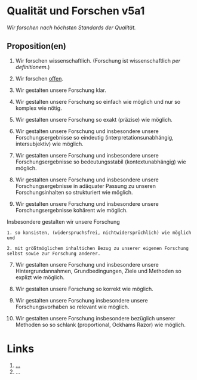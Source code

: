 <!---
   NAME - The NAME of this project is:
ethos

  FILE - The FILENAME of the current file is:
/v5a1.md

  CREATION - This project was CREATED on:
2017-01-28-16:15:00 UTC

  MODIFICATION - This project was last MODIFIED on:
2017-01-28-16:15:00 UTC

  VERSION - The current VERSION of this project is:
<git-commit-hash>-2017-01-28-16:15:00 UTC

  CREATOR(S) - This project was CREATED by:
Michael Czechowski, Martin Maga

  CONTACT - You can CONTACT the creator(s) or developer(s) of this project at:
E-Mail: mail@martinmaga.de

  COPYRIGHT - The COPYRIGHT holder of this project is:
COPYRIGHT (c) 2016 Martin Maga

  LICENSE - This project is LICENSED under the following license:
Martin Maga 2016 CC BY-SA 4.0 https://creativecommons.org

  SUBFILE – This is a SUBFILE! For more INFORMATION on this project go to:
/README.md
--->

# Qualität und Forschen v5a1
*Wir forschen nach höchsten Standards der Qualität.*

## Proposition(en)
1. Wir forschen wissenschaftlich. (Forschung ist wissenschaftlich *per definitionem*.)

2. Wir forschen [offen](../contents/values/v4_openness.md).

3. Wir gestalten unsere Forschung klar.

  1. Wir gestalten unsere Forschung so einfach wie möglich und nur so komplex wie nötig.

  2. Wir gestalten unsere Forschung so exakt (präzise) wie möglich.

  3. Wir gestalten unsere Forschung und insbesondere unsere Forschungsergebnisse so eindeutig (interpretationsunabhängig, intersubjektiv) wie möglich.

  4. Wir gestalten unsere Forschung und insbesondere unsere Forschungsergebnisse so bedeutungsstabil (kontextunabhängig) wie möglich.

  5. Wir gestalten unsere Forschung und insbesondere unsere Forschungsergebnisse in adäquater Passung zu unseren Forschungsinhalten so strukturiert wie möglich.

  6. Wir gestalten unsere Forschung und insbesondere unsere Forschungsergebnisse kohärent wie möglich.

Insbesondere gestalten wir unsere Forschung

    1. so konsisten, (widerspruchsfrei, nichtwidersprüchlich) wie möglich und

    2. mit größtmöglichem inhaltichen Bezug zu unserer eigenen Forschung selbst sowie zur Forschung anderer.

  7. Wir gestalten unsere Forschung und insbesondere unsere Hintergrundannahmen, Grundbedingungen, Ziele und Methoden so explizt wie möglich.

  8. Wir gestalten unsere Forschung so korrekt wie möglich.

  9. Wir gestalten unsere Forschung insbesondere unsere Forschungsvorhaben so relevant wie möglich.

  10. Wir gestalten unsere Forschung insbesondere bezüglich unserer Methoden so so schlank (proportional, Ockhams Razor) wie möglich.

# Links
  1. […](…)
  2. …
